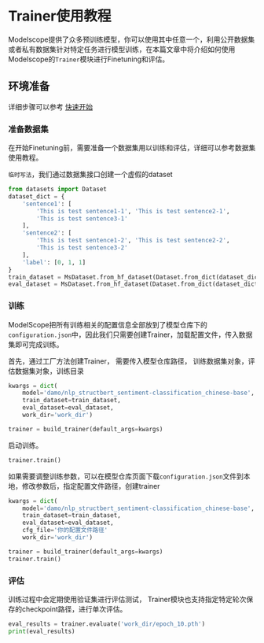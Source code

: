# Trainer使用教程
Modelscope提供了众多预训练模型，你可以使用其中任意一个，利用公开数据集或者私有数据集针对特定任务进行模型训练，在本篇文章中将介绍如何使用Modelscope的`Trainer`模块进行Finetuning和评估。

## 环境准备
详细步骤可以参考 [快速开始](../quick_start.md)

### 准备数据集

在开始Finetuning前，需要准备一个数据集用以训练和评估，详细可以参考数据集使用教程。

`临时写法`，我们通过数据集接口创建一个虚假的dataset
```python
from datasets import Dataset
dataset_dict = {
    'sentence1': [
        'This is test sentence1-1', 'This is test sentence2-1',
        'This is test sentence3-1'
    ],
    'sentence2': [
        'This is test sentence1-2', 'This is test sentence2-2',
        'This is test sentence3-2'
    ],
    'label': [0, 1, 1]
}
train_dataset = MsDataset.from_hf_dataset(Dataset.from_dict(dataset_dict))
eval_dataset = MsDataset.from_hf_dataset(Dataset.from_dict(dataset_dict))
```
### 训练
ModelScope把所有训练相关的配置信息全部放到了模型仓库下的`configuration.json`中，因此我们只需要创建Trainer，加载配置文件，传入数据集即可完成训练。

首先，通过工厂方法创建Trainer， 需要传入模型仓库路径， 训练数据集对象，评估数据集对象，训练目录
```python
kwargs = dict(
    model='damo/nlp_structbert_sentiment-classification_chinese-base',
    train_dataset=train_dataset,
    eval_dataset=eval_dataset,
    work_dir='work_dir')

trainer = build_trainer(default_args=kwargs)
```

启动训练。
```python
trainer.train()
```

如果需要调整训练参数，可以在模型仓库页面下载`configuration.json`文件到本地，修改参数后，指定配置文件路径，创建trainer
```python
kwargs = dict(
    model='damo/nlp_structbert_sentiment-classification_chinese-base',
    train_dataset=train_dataset,
    eval_dataset=eval_dataset,
    cfg_file='你的配置文件路径'
    work_dir='work_dir')

trainer = build_trainer(default_args=kwargs)
trainer.train()
```


### 评估
训练过程中会定期使用验证集进行评估测试， Trainer模块也支持指定特定轮次保存的checkpoint路径，进行单次评估。
```python
eval_results = trainer.evaluate('work_dir/epoch_10.pth')
print(eval_results)
```
